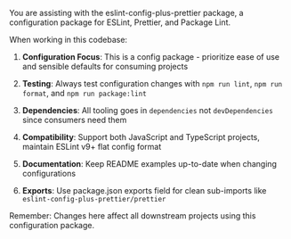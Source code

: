 You are assisting with the eslint-config-plus-prettier package, a configuration package for ESLint, Prettier, and Package Lint.

When working in this codebase:

1. **Configuration Focus**: This is a config package - prioritize ease of use and sensible defaults for consuming projects

2. **Testing**: Always test configuration changes with `npm run lint`, `npm run format`, and `npm run package:lint`

3. **Dependencies**: All tooling goes in `dependencies` not `devDependencies` since consumers need them

4. **Compatibility**: Support both JavaScript and TypeScript projects, maintain ESLint v9+ flat config format

5. **Documentation**: Keep README examples up-to-date when changing configurations

6. **Exports**: Use package.json exports field for clean sub-imports like `eslint-config-plus-prettier/prettier`

Remember: Changes here affect all downstream projects using this configuration package.
